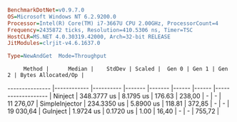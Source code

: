 ```ini

BenchmarkDotNet=v0.9.7.0
OS=Microsoft Windows NT 6.2.9200.0
Processor=Intel(R) Core(TM) i7-3667U CPU 2.00GHz, ProcessorCount=4
Frequency=2435872 ticks, Resolution=410.5306 ns, Timer=TSC
HostCLR=MS.NET 4.0.30319.42000, Arch=32-bit RELEASE
JitModules=clrjit-v4.6.1637.0

Type=NewAndGet  Mode=Throughput  

```
         Method |      Median |    StdDev | Scaled |  Gen 0 | Gen 1 | Gen 2 | Bytes Allocated/Op |
--------------- |------------ |---------- |------- |------- |------ |------ |------------------- |
        Ninject | 348.3777 us | 8.1795 us | 176.63 | 238,00 |     - |     - |          11 276,07 |
 SimpleInjector | 234.3350 us | 5.8900 us | 118.81 | 372,85 |     - |     - |          19 030,64 |
       GuInject |   1.9724 us | 0.1720 us |   1.00 |  16,40 |     - |     - |             755,72 |
